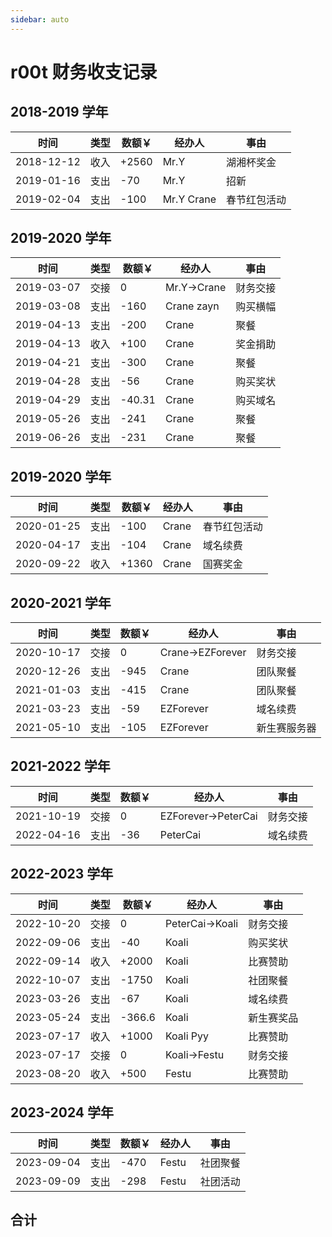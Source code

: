 ```yaml
---
sidebar: auto
---
```

# r00t 财务收支记录
## 2018-2019 学年

| 时间 | 类型 | 数额￥ | 经办人 | 事由 |
| ------ | ------ | ------ | ------ | ------ |
| 2018-12-12 | 收入 | +2560  | Mr.Y | 湖湘杯奖金 |
| 2019-01-16 | 支出 | -70  | Mr.Y | 招新 |
| 2019-02-04 | 支出 | -100  | Mr.Y Crane | 春节红包活动 |

## 2019-2020 学年

| 时间 | 类型 | 数额￥ | 经办人 | 事由 |
| ------ | ------ | ------ | ------ | ------ |
| 2019-03-07 | 交接 | 0  | Mr.Y->Crane | 财务交接 |
| 2019-03-08 | 支出 | -160  | Crane zayn | 购买横幅 |
| 2019-04-13 | 支出 | -200  | Crane | 聚餐 |
| 2019-04-13 | 收入 | +100  | Crane | 奖金捐助 |
| 2019-04-21 | 支出 | -300  | Crane | 聚餐 |
| 2019-04-28 | 支出 | -56  | Crane | 购买奖状 |
| 2019-04-29 | 支出 | -40.31  | Crane | 购买域名 |
| 2019-05-26 | 支出 | -241  | Crane | 聚餐 |
| 2019-06-26 | 支出 | -231  | Crane | 聚餐 |

## 2019-2020 学年

| 时间 | 类型 | 数额￥ | 经办人 | 事由 |
| ------ | ------ | ------ | ------ | ------ |
| 2020-01-25 | 支出 | -100  | Crane | 春节红包活动 |
| 2020-04-17 | 支出 | -104  | Crane | 域名续费 |
| 2020-09-22 | 收入 | +1360  | Crane | 国赛奖金 |

## 2020-2021 学年

| 时间 | 类型 | 数额￥ | 经办人 | 事由 |
| ------ | ------ | ------ | ------ | ------ |
| 2020-10-17 | 交接 | 0  | Crane->EZForever | 财务交接 |
| 2020-12-26 | 支出 | -945  | Crane | 团队聚餐 |
| 2021-01-03 | 支出 | -415  | Crane | 团队聚餐 |
| 2021-03-23 | 支出 | -59 | EZForever | 域名续费 |
| 2021-05-10 | 支出 | -105 | EZForever | 新生赛服务器 |

## 2021-2022 学年

| 时间 | 类型 | 数额￥ | 经办人 | 事由 |
| ------ | ------ | ------ | ------ | ------ |
| 2021-10-19 | 交接 | 0  | EZForever->PeterCai | 财务交接 |
| 2022-04-16 | 支出 | -36  | PeterCai | 域名续费 |

## 2022-2023 学年

| 时间 | 类型 | 数额￥ | 经办人 | 事由 |
| ------ | ------ | ------ | ------ | ------ |
| 2022-10-20 | 交接 | 0  | PeterCai->Koali | 财务交接 |
| 2022-09-06 | 支出 | -40 | Koali           | 购买奖状 |
| 2022-09-14 | 收入 | +2000 | Koali | 比赛赞助 |
| 2022-10-07 | 支出 | -1750 | Koali | 社团聚餐 |
| 2023-03-26 | 支出 | -67 | Koali | 域名续费 |
| 2023-05-24 | 支出 | -366.6 | Koali | 新生赛奖品 |
| 2023-07-17 | 收入 | +1000 | Koali Pyy | 比赛赞助 |
| 2023-07-17 | 交接 | 0 | Koali->Festu | 财务交接 |
| 2023-08-20 | 收入 | +500 | Festu | 比赛赞助 |

## 2023-2024 学年

| 时间       | 类型 | 数额￥ | 经办人 | 事由     |
| ---------- | ---- | ------ | ------ | -------- |
| 2023-09-04 | 支出 | -470   | Festu  | 社团聚餐 |
| 2023-09-09 | 支出 | -298   | Festu  | 社团活动 |

## 合计

<ClientOnly>
  <financialStatistics />
</ClientOnly>